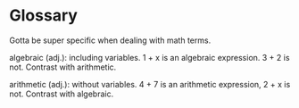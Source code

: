 # Glossary

Gotta be super specific when dealing with math terms.

algebraic (adj.): including variables. 1 + x is an algebraic expression. 3 + 2 is not. Contrast with arithmetic.

arithmetic (adj.): without variables. 4 + 7 is an arithmetic expression, 2 + x is not. Contrast with algebraic.

